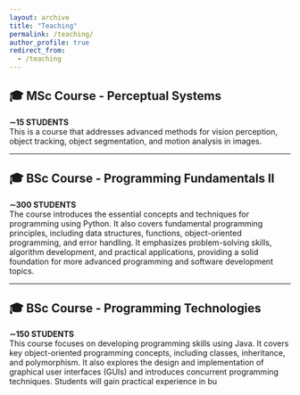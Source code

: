 ```yaml
---
layout: archive
title: "Teaching"
permalink: /teaching/
author_profile: true
redirect_from:
  - /teaching
---
```


## 🎓 MSc Course - Perceptual Systems

**∼15 STUDENTS**  
This is a course that addresses advanced methods for vision perception, object tracking, object segmentation, and motion analysis in images.

---

## 🎓 BSc Course - Programming Fundamentals II

**∼300 STUDENTS**  
The course introduces the essential concepts and techniques for programming using Python. It also covers fundamental programming principles, including data structures, functions, object-oriented programming, and error handling. It emphasizes problem-solving skills, algorithm development, and practical applications, providing a solid foundation for more advanced programming and software development topics.

---

## 🎓 BSc Course - Programming Technologies

**∼150 STUDENTS**  
This course focuses on developing programming skills using Java. It covers key object-oriented programming concepts, including classes, inheritance, and polymorphism. It also explores the design and implementation of graphical user interfaces (GUIs) and introduces concurrent programming techniques. Students will gain practical experience in bu
